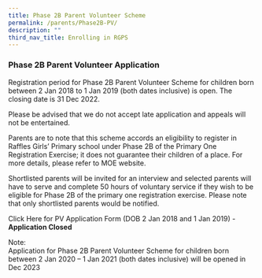 ```yaml
---
title: Phase 2B Parent Volunteer Scheme
permalink: /parents/Phase2B-PV/
description: ""
third_nav_title: Enrolling in RGPS
---
```

### Phase 2B Parent Volunteer Application


  
Registration period for Phase 2B Parent Volunteer Scheme for children born between 2 Jan 2018 to 1 Jan 2019 (both dates inclusive) is open. The closing date is 31 Dec 2022.  
  
Please be advised that we do not accept late application and appeals will not be entertained.  
  
Parents are to note that this scheme accords an eligibility to register in Raffles Girls’ Primary school under Phase 2B of the Primary One Registration Exercise; it does not guarantee their children of a place. For more details, please refer to MOE website.  
  
Shortlisted parents will be invited for an interview and selected parents will have to serve and complete 50 hours of voluntary service if they wish to be eligible for Phase 2B of the primary one registration exercise. Please note that only shortlisted parents would be notified.  
  
Click Here for PV Application Form (DOB 2 Jan 2018 and 1 Jan 2019)  - **Application Closed**
  
Note:  
Application for Phase 2B Parent Volunteer Scheme for children born between 2 Jan 2020 – 1 Jan 2021 (both dates inclusive) will be opened in Dec 2023